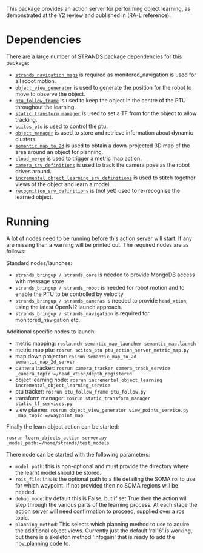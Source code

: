 This package provides an action server for performing object learning, as demonstrated at the Y2 review and published in (RA-L reference).

# Dependencies

There are a large number of STRANDS package dependencies for this package:

- [`strands_navigation_msgs`](https://github.com/strands-project/strands_navigation/tree/indigo-devel/strands_navigation_msgs)
is required as monitored_navigation is used for all robot motion.
- [`object_view_generator`](https://github.com/cburbridge/scitos_3d_mapping/tree/hydro-devel/object_view_generator)
is used to generate the position for the robot to move to observe the object.
- [`ptu_follow_frame`](https://github.com/strands-project/scitos_apps/tree/hydro-devel/ptu_follow_frame)
is used to keep the object in the centre of the PTU throughout the learning.
- [`static_transform_manager`](https://github.com/strands-project/strands_apps/tree/indigo-devel/static_transform_manager)
is used to set a TF from for the object to allow tracking.
- [`scitos_ptu`](https://github.com/strands-project/scitos_apps/tree/hydro-devel/scitos_ptu)
is used to control the ptu.
- [`object_manager`](https://github.com/cburbridge/scitos_3d_mapping/tree/hydro-devel/object_manager)
is used to store and retrieve information about dynamic clusters.
- [`semantic_map_to_2d`](https://github.com/cburbridge/scitos_3d_mapping/tree/hydro-devel/semantic_map_to_2d)
is used to obtain a down-projected 3D map of the area around an object for planning.
- [`cloud_merge`](https://github.com/cburbridge/scitos_3d_mapping/tree/hydro-devel/cloud_merge)
is used to trigger a metric map action.
- [`camera_srv_definitions`](https://github.com/strands-project/v4r_ros_wrappers/tree/master/camera_tracker_srv_definitions)
is used to track the camera pose as the robot drives around.
- [`incremental_object_learning_srv_definitions`](https://github.com/strands-project/v4r_ros_wrappers/tree/master/incremental_object_learning_srv_definitions)
is used to stitch together views of the object and learn a model.
- [`recognition_srv_definitions`](https://github.com/strands-project/v4r_ros_wrappers/tree/master/recognition_srv_definitions)
is (not yet) used to re-recognise the learned object.


# Running 
A lot of nodes need to be running before this action server will start. If any are missing then a warning will be printed out.
The required nodes are as follows:

Standard nodes/launches:
- `strands_bringup / strands_core` is needed to provide MongoDB access with message store
- `strands_bringup / strands_robot` is needed for robot motion and to enable the PTU to be controlled by velocity
- `strands_bringup / strands_cameras` is needed to provide `head_xtion`, using the latest OpenNI2 launch approach.
- `strands_bringup / strands_navigation` is required for monitored_navigation etc.

Additional specific nodes to launch:
- metric mapping: `roslaunch semantic_map_launcher semantic_map.launch`
- metric map ptu: `rosrun scitos_ptu ptu_action_server_metric_map.py`
- map down projector: `rosrun semantic_map_to_2d semantic_map_2d_server`
- camera tracker: `rosrun camera_tracker camera_track_service  _camera_topic:=/head_xtion/depth_registered`
- object learning node: `rosrun incremental_object_learning incremental_object_learning_service`
- ptu tracker: `rosrun ptu_follow_frame ptu_follow.py`
- transform manager: `rosrun static_transform_manager static_tf_services.py`
- view planner: `rosrun object_view_generator view_points_service.py _map_topic:=/waypoint_map`

Finally the learn object action can be started:

```
rosrun learn_objects_action server.py _model_path:=/home/strands/test_models
```

There node can be started with the following parameters:
- `model_path`: this is non-optional and must provide the directory where the learnt model should be stored.
- `rois_file`: this is the optional path to a file detailing the SOMA roi to use for which waypoint. If not 
provided then no SOMA regions will be needed.
- `debug_mode`: by default this is False, but if set True then the action will step through the various parts of the 
learning process. At each stage the action server will need confirmation to proceed, supplied over a ros topic.
- `planning_method`: This selects which planning method to use to aquire the additional object views. Currently just the 
default 'ral16' is working, but there is a skeleton method 'infogain' that is ready to add the [nbv_planning](https://github.com/cburbridge/scitos_3d_mapping/tree/hydro-devel/nbv_planning) code to.

